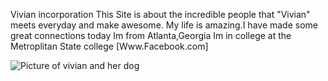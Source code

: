 
Vivian incorporation
This Site is about the incredible people that "Vivian" meets everyday and make awesome.
My life is amazing.I have made some great connections today
Im from Atlanta,Georgia
Im in college at the Metroplitan State college
[Www.Facebook.com]

![Picture of vivian and her dog](9me.jpg)
